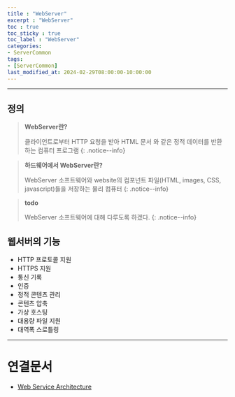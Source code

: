 ```yaml
---
title : "WebServer"
excerpt : "WebServer"
toc : true
toc_sticky : true
toc_label : "WebServer"
categories:
- ServerCommon
tags:
- [ServerCommon]
last_modified_at: 2024-02-29T08:00:00-10:00:00
---
```

  
---
  
## 정의
> **WebServer란?**  
>
> 클라이언트로부터 HTTP 요청을 받아 HTML 문서 와 같은 정적 데이터를 반환하는 컴퓨터 프로그램 
{: .notice--info}  

> **하드웨어에서 WebServer란?**  
>
> WebServer 소프트웨어와 website의 컴포넌트 파일(HTML, images, CSS, javascript)들을 저장하는 물리 컴퓨터 
{: .notice--info}  

> **todo**
>
>  WebServer 소프트웨어에 대해 다루도록 하겠다. 
{: .notice--info}  
  
## 웹서버의 기능
- HTTP 프로토콜 지원
- HTTPS 지원
- 통신 기록
- 인증
- 정적 콘텐츠 관리
- 콘텐츠 압축
- 가상 호스팅
- 대용량 파일 지원
- 대역폭 스로틀링

---
  
# 연결문서
- [Web Service Architecture](../../servercommon/servercommon-Web-Service-Architecture)